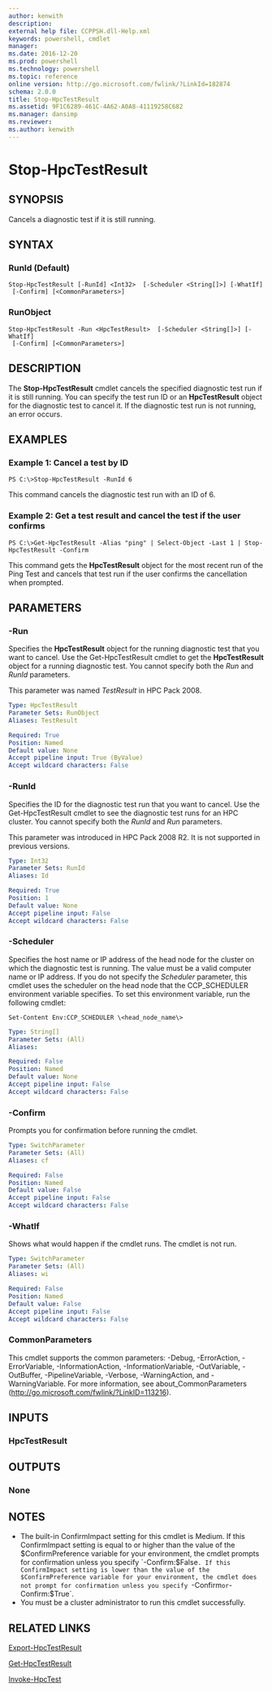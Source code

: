 ```yaml
---
author: kenwith
description:
external help file: CCPPSH.dll-Help.xml
keywords: powershell, cmdlet
manager:
ms.date: 2016-12-20
ms.prod: powershell
ms.technology: powershell
ms.topic: reference
online version: http://go.microsoft.com/fwlink/?LinkId=182874
schema: 2.0.0
title: Stop-HpcTestResult
ms.assetid: 9F1C6289-461C-4A62-A0A8-41119258C682
ms.manager: dansimp
ms.reviewer:
ms.author: kenwith
---
```


# Stop-HpcTestResult

## SYNOPSIS
Cancels a diagnostic test if it is still running.

## SYNTAX

### RunId (Default)
```
Stop-HpcTestResult [-RunId] <Int32>  [-Scheduler <String[]>] [-WhatIf]
 [-Confirm] [<CommonParameters>]
```

### RunObject
```
Stop-HpcTestResult -Run <HpcTestResult>  [-Scheduler <String[]>] [-WhatIf]
 [-Confirm] [<CommonParameters>]
```

## DESCRIPTION
The **Stop-HpcTestResult** cmdlet cancels the specified diagnostic test run if it is still running.
You can specify the test run ID or an **HpcTestResult** object for the diagnostic test to cancel it.
If the diagnostic test run is not running, an error occurs.

## EXAMPLES

### Example 1: Cancel a test by ID
```
PS C:\>Stop-HpcTestResult -RunId 6
```

This command cancels the diagnostic test run with an ID of 6.

### Example 2: Get a test result and cancel the test if the user confirms
```
PS C:\>Get-HpcTestResult -Alias "ping" | Select-Object -Last 1 | Stop-HpcTestResult -Confirm
```

This command gets the **HpcTestResult** object for the most recent run of the Ping Test and cancels that test run if the user confirms the cancellation when prompted.

## PARAMETERS

### -Run
Specifies the **HpcTestResult** object for the running diagnostic test that you want to cancel.
Use the Get-HpcTestResult cmdlet to get the **HpcTestResult** object for a running diagnostic test.
You cannot specify both the *Run* and *RunId* parameters.

This parameter was named *TestResult* in HPC Pack 2008.

```yaml
Type: HpcTestResult
Parameter Sets: RunObject
Aliases: TestResult

Required: True
Position: Named
Default value: None
Accept pipeline input: True (ByValue)
Accept wildcard characters: False
```

### -RunId
Specifies the ID for the diagnostic test run that you want to cancel.
Use the Get-HpcTestResult cmdlet to see the diagnostic test runs for an HPC cluster.
You cannot specify both the *RunId* and *Run* parameters.

This parameter was introduced in HPC Pack 2008 R2.
It is not supported in previous versions.

```yaml
Type: Int32
Parameter Sets: RunId
Aliases: Id

Required: True
Position: 1
Default value: None
Accept pipeline input: False
Accept wildcard characters: False
```

### -Scheduler
Specifies the host name or IP address of the head node for the cluster on which the diagnostic test is running.
The value must be a valid computer name or IP address.
If you do not specify the *Scheduler* parameter, this cmdlet uses the scheduler on the head node that the CCP_SCHEDULER environment variable specifies.
To set this environment variable, run the following cmdlet:

`Set-Content Env:CCP_SCHEDULER \<head_node_name\>`

```yaml
Type: String[]
Parameter Sets: (All)
Aliases:

Required: False
Position: Named
Default value: None
Accept pipeline input: False
Accept wildcard characters: False
```

### -Confirm
Prompts you for confirmation before running the cmdlet.

```yaml
Type: SwitchParameter
Parameter Sets: (All)
Aliases: cf

Required: False
Position: Named
Default value: False
Accept pipeline input: False
Accept wildcard characters: False
```

### -WhatIf
Shows what would happen if the cmdlet runs.
The cmdlet is not run.

```yaml
Type: SwitchParameter
Parameter Sets: (All)
Aliases: wi

Required: False
Position: Named
Default value: False
Accept pipeline input: False
Accept wildcard characters: False
```

### CommonParameters
This cmdlet supports the common parameters: -Debug, -ErrorAction, -ErrorVariable, -InformationAction, -InformationVariable, -OutVariable, -OutBuffer, -PipelineVariable, -Verbose, -WarningAction, and -WarningVariable. For more information, see about_CommonParameters (http://go.microsoft.com/fwlink/?LinkID=113216).

## INPUTS

### HpcTestResult

## OUTPUTS

### None

## NOTES
* The built-in ConfirmImpact setting for this cmdlet is Medium. If this ConfirmImpact setting is equal to or higher than the value of the $ConfirmPreference variable for your environment, the cmdlet prompts for confirmation unless you specify `-Confirm:$False`. If this ConfirmImpact setting is lower than the value of the $ConfirmPreference variable for your environment, the cmdlet does not prompt for confirmation unless you specify `-Confirm` or `-Confirm:$True`.
* You must be a cluster administrator to run this cmdlet successfully.

## RELATED LINKS

[Export-HpcTestResult](./Export-HpcTestResult.md)

[Get-HpcTestResult](./Get-HpcTestResult.md)

[Invoke-HpcTest](./Invoke-HpcTest.md)
